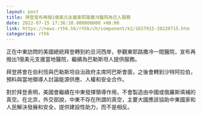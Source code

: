 ```yaml
---
layout: post
title: 拜登宣布再撥1億美元支援東耶路撒冷醫院為巴人服務
date: 2022-07-15 17:36:10.000000000 +08:00
link: https://news.rthk.hk/rthk/ch/component/k2/1657915-20220715.htm
categories: rthk
---
```


正在中東訪問的美國總統拜登轉到約旦河西岸，參觀東耶路撒冷一間醫院，宣布再撥出1億美元支援當地醫院，繼續為巴勒斯坦人提供服務。

拜登將會在伯利恆與巴勒斯坦自治政府主席阿巴斯會面，之後會轉到沙特阿拉伯，預料與當地領導人討論能源供應、人權和安全合作。

對於拜登表明，美國會繼續在中東發揮領導作用，不會製造由中國或俄羅斯填補的真空。在北京，外交部說，中東不存在所謂的真空，主要大國應該協助中東國家和人民解決發展和安全，提供建設性助力，而不是相反。
